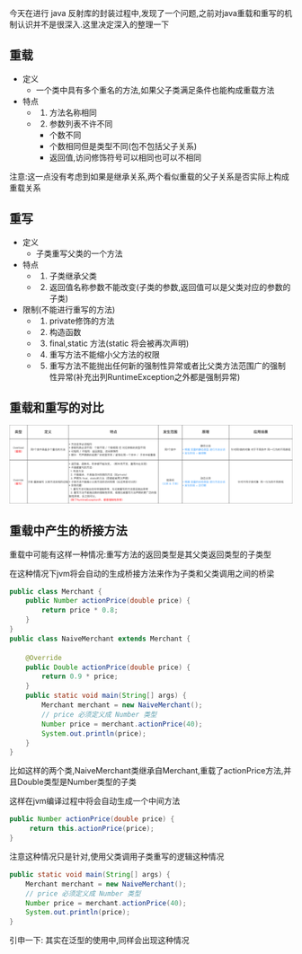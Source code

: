 今天在进行 java 反射库的封装过程中,发现了一个问题,之前对java重载和重写的机制认识并不是很深入.这里决定深入的整理一下

## 重载

- 定义
  - 一个类中具有多个重名的方法,如果父子类满足条件也能构成重载方法
- 特点
  - 1. 方法名称相同
  - 2. 参数列表不许不同
    - 个数不同
    - 个数相同但是类型不同(包不包括父子关系)
    - 返回值,访问修饰符号可以相同也可以不相同

注意:这一点没有考虑到如果是继承关系,两个看似重载的父子关系是否实际上构成重载关系

## 重写
- 定义
  - 子类重写父类的一个方法
- 特点
  - 1. 子类继承父类
  - 2. 返回值名称参数不能改变(子类的参数,返回值可以是父类对应的参数的子类)
- 限制(不能进行重写的方法)
  - 1. private修饰的方法
  - 2. 构造函数
  - 3. final,static 方法(static 将会被再次声明)
  - 4. 重写方法不能缩小父方法的权限
  - 5. 重写方法不能抛出任何新的强制性异常或者比父类方法范围广的强制性异常(补充出列RuntimeException之外都是强制异常)

## 重载和重写的对比

![](blogimg/java/12.png)

## 重载中产生的桥接方法

重载中可能有这样一种情况:重写方法的返回类型是其父类返回类型的子类型

在这种情况下jvm将会自动的生成桥接方法来作为子类和父类调用之间的桥梁

```java
public class Merchant {
    public Number actionPrice(double price) {
        return price * 0.8;
    }
}
public class NaiveMerchant extends Merchant {

    @Override
    public Double actionPrice(double price) {
        return 0.9 * price;
    }
    public static void main(String[] args) {
        Merchant merchant = new NaiveMerchant();
        // price 必须定义成 Number 类型 
        Number price = merchant.actionPrice(40);
        System.out.println(price);
    }
}
```

比如这样的两个类,NaiveMerchant类继承自Merchant,重载了actionPrice方法,并且Double类型是Number类型的子类

这样在jvm编译过程中将会自动生成一个中间方法

```java
public Number actionPrice(double price) {
     return this.actionPrice(price);
}
```

注意这种情况只是针对,使用父类调用子类重写的逻辑这种情况

```java
public static void main(String[] args) {
    Merchant merchant = new NaiveMerchant();
    // price 必须定义成 Number 类型 
    Number price = merchant.actionPrice(40);
    System.out.println(price);
}
```

引申一下: 其实在泛型的使用中,同样会出现这种情况